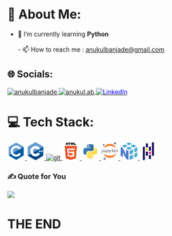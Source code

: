 # 💫 About Me:
- 🌱 I’m currently learning <b>Python</b><br><br>- 📫 How to reach me : anukulbanjade@gmail.com<br>



## 🌐 Socials:
<p align="left">
  <a href="https://fb.com/anukulbanjade" target="_blank">
    <img align="center" src="https://raw.githubusercontent.com/rahuldkjain/github-profile-readme-generator/master/src/images/icons/Social/facebook.svg" alt="anukulbanjade" height="30" width="40" />
  </a>
  <a href="https://instagram.com/anukul.ab" target="_blank">
    <img align="center" src="https://raw.githubusercontent.com/rahuldkjain/github-profile-readme-generator/master/src/images/icons/Social/instagram.svg" alt="anukul.ab" height="30" width="40" />
  </a>
  <a href="https://www.linkedin.com/in/anukulbanjade/" target="_blank">
    <img align="center" src="https://www.google.com/url?sa=i&url=https%3A%2F%2Ffreelogopng.com%2Flinkedin-logo-png&psig=AOvVaw3PcQa_SHkiFZRyxsQAd3K4&ust=1703587269296000&source=images&cd=vfe&opi=89978449&ved=0CBIQjRxqFwoTCLC32aazqoMDFQAAAAAdAAAAABAD" alt="LinkedIn" height="30" width="40" style="color: blue;" />
  </a>
</p>

# 💻 Tech Stack:
<p align="left">
  <a href="https://www.cprogramming.com/" target="_blank" rel="noreferrer">
    <img src="https://raw.githubusercontent.com/devicons/devicon/master/icons/c/c-original.svg" alt="c" width="40" height="40"/>
  </a>
  <a href="https://www.w3schools.com/cpp/" target="_blank" rel="noreferrer">
    <img src="https://raw.githubusercontent.com/devicons/devicon/master/icons/cplusplus/cplusplus-original.svg" alt="cplusplus" width="40" height="40"/>
  </a>
  <a href="https://git-scm.com/" target="_blank" rel="noreferrer">
    <img src="https://www.vectorlogo.zone/logos/git-scm/git-scm-icon.svg" alt="git" width="40" height="40"/>
  </a>
  <a href="https://www.w3.org/html/" target="_blank" rel="noreferrer">
    <img src="https://raw.githubusercontent.com/devicons/devicon/master/icons/html5/html5-original-wordmark.svg" alt="html5" width="40" height="40"/>
  </a>
  <a href="https://www.python.org" target="_blank" rel="noreferrer">
    <img src="https://raw.githubusercontent.com/devicons/devicon/master/icons/python/python-original.svg" alt="python" width="40" height="40"/>
  </a>
  <a href="https://jupyter.org" target="_blank" rel="noreferrer">
    <img src="https://raw.githubusercontent.com/devicons/devicon/master/icons/jupyter/jupyter-original-wordmark.svg" alt="jupyter" width="40" height="40"/>
  </a>
  <a href="https://www.numpy.org" target="_blank" rel="noreferrer">
    <img src="https://raw.githubusercontent.com/devicons/devicon/master/icons/numpy/numpy-original.svg" alt="numpy" width="40" height="40"/>
  </a>
  <a href="https://pandas.pydata.org" target="_blank" rel="noreferrer">
    <img src="https://raw.githubusercontent.com/devicons/devicon/master/icons/pandas/pandas-original.svg" alt="pandas" width="40" height="40"/>
  </a>
</p>



### ✍️ Quote for You
![](https://quotes-github-readme.vercel.app/api?type=vetical&theme=tokyonight)


#                                                                  THE END


